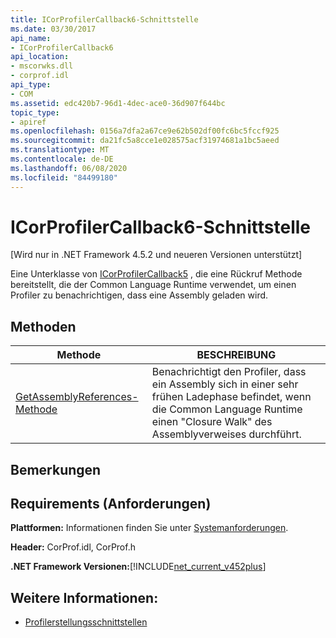 ```yaml
---
title: ICorProfilerCallback6-Schnittstelle
ms.date: 03/30/2017
api_name:
- ICorProfilerCallback6
api_location:
- mscorwks.dll
- corprof.idl
api_type:
- COM
ms.assetid: edc420b7-96d1-4dec-ace0-36d907f644bc
topic_type:
- apiref
ms.openlocfilehash: 0156a7dfa2a67ce9e62b502df00fc6bc5fccf925
ms.sourcegitcommit: da21fc5a8cce1e028575acf31974681a1bc5aeed
ms.translationtype: MT
ms.contentlocale: de-DE
ms.lasthandoff: 06/08/2020
ms.locfileid: "84499180"
---
```

# <a name="icorprofilercallback6-interface"></a>ICorProfilerCallback6-Schnittstelle
[Wird nur in .NET Framework 4.5.2 und neueren Versionen unterstützt]  
  
 Eine Unterklasse von [ICorProfilerCallback5](icorprofilercallback5-interface.md) , die eine Rückruf Methode bereitstellt, die der Common Language Runtime verwendet, um einen Profiler zu benachrichtigen, dass eine Assembly geladen wird.  
  
## <a name="methods"></a>Methoden  
  
|Methode|BESCHREIBUNG|  
|------------|-----------------|  
|[GetAssemblyReferences-Methode](icorprofilercallback6-getassemblyreferences-method.md)|Benachrichtigt den Profiler, dass ein Assembly sich in einer sehr frühen Ladephase befindet, wenn die Common Language Runtime einen "Closure Walk" des Assemblyverweises durchführt.|  
  
## <a name="remarks"></a>Bemerkungen  
  
## <a name="requirements"></a>Requirements (Anforderungen)  
 **Plattformen:** Informationen finden Sie unter [Systemanforderungen](../../get-started/system-requirements.md).  
  
 **Header:** CorProf.idl, CorProf.h  
  
 **.NET Framework Versionen:**[!INCLUDE[net_current_v452plus](../../../../includes/net-current-v452plus-md.md)]  
  
## <a name="see-also"></a>Weitere Informationen:

- [Profilerstellungsschnittstellen](profiling-interfaces.md)

